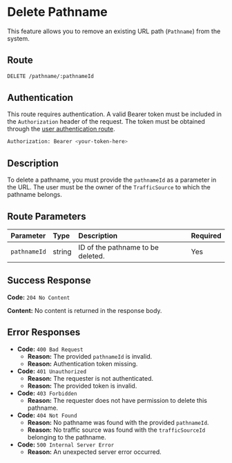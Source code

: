 # Delete Pathname

This feature allows you to remove an existing URL path (`Pathname`) from the system.

## Route

```bash
DELETE /pathname/:pathnameId
```

## Authentication

This route requires authentication. A valid Bearer token must be included in the `Authorization` header of the request. The token must be obtained through the [user authentication route](/api/user/authuser/).

```bash
Authorization: Bearer <your-token-here>
```

## Description

To delete a pathname, you must provide the `pathnameId` as a parameter in the URL. The user must be the owner of the `TrafficSource` to which the pathname belongs.

## Route Parameters

| Parameter    | Type   | Description                       | Required |
| :----------- | :----- | :-------------------------------- | :------- |
| `pathnameId` | string | ID of the pathname to be deleted. | Yes      |

## Success Response

**Code:** `204 No Content`

**Content:** No content is returned in the response body.

## Error Responses

- **Code:** `400 Bad Request`
  - **Reason:** The provided `pathnameId` is invalid.
  - **Reason:** Authentication token missing.
- **Code:** `401 Unauthorized`
  - **Reason:** The requester is not authenticated.
  - **Reason:** The provided token is invalid.
- **Code:** `403 Forbidden`
  - **Reason:** The requester does not have permission to delete this pathname.
- **Code:** `404 Not Found`
  - **Reason:** No pathname was found with the provided `pathnameId`.
  - **Reason:** No traffic source was found with the `trafficSourceId` belonging to the pathname.
- **Code:** `500 Internal Server Error`
  - **Reason:** An unexpected server error occurred.
